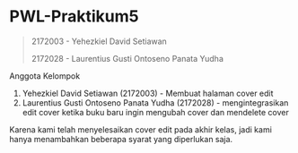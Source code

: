 # PWL-Praktikum5

> 2172003 - Yehezkiel David Setiawan
>
> 2172028 - Laurentius Gusti Ontoseno Panata Yudha

Anggota Kelompok
  1. Yehezkiel David Setiawan (2172003) - Membuat halaman cover edit
  2. Laurentius Gusti Ontoseno Panata Yudha (2172028) -  mengintegrasikan edit cover ketika buku baru ingin mengubah cover dan mendelete cover

  Karena kami telah menyelesaikan cover edit pada akhir kelas, jadi kami hanya menambahkan beberapa syarat yang diperlukan saja.

